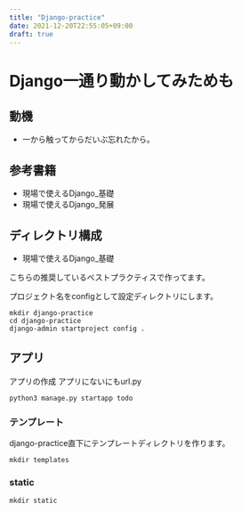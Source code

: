 ```yaml
---
title: "Django-practice"
date: 2021-12-20T22:55:05+09:00
draft: true
---
```


# Django一通り動かしてみためも

## 動機
- 一から触ってからだいぶ忘れたから。

## 参考書籍
- 現場で使えるDjango_基礎
- 現場で使えるDjango_発展

## ディレクトリ構成
- 現場で使えるDjango_基礎

こちらの推奨しているベストプラクティスで作ってます。

プロジェクト名をconfigとして設定ディレクトリにします。
```
mkdir django-practice
cd django-practice
django-admin startproject config .
```
## アプリ
アプリの作成
アプリにないにもurl.py
```
python3 manage.py startapp todo

```
### テンプレート
django-practice直下にテンプレートディレクトリを作ります。
```
mkdir templates
```

### static
```
mkdir static
```

